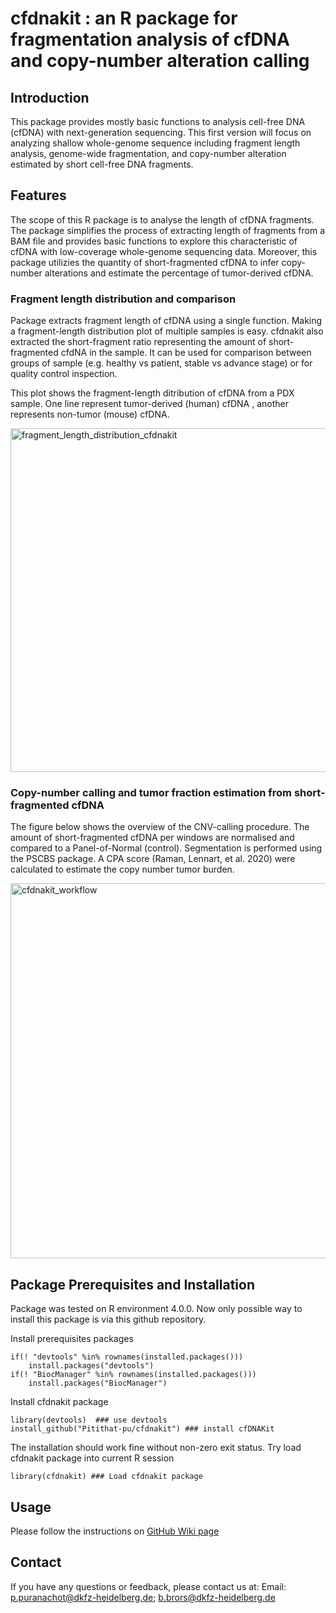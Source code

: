 # cfdnakit : an R package for fragmentation analysis of cfDNA and copy-number alteration calling

## Introduction

This package provides mostly basic functions to analysis cell-free DNA (cfDNA) with next-generation sequencing. This first version will focus on analyzing shallow whole-genome sequence including fragment length analysis, genome-wide fragmentation, and copy-number alteration estimated by short cell-free DNA fragments.

## Features

The scope of this R package is to analyse the length of cfDNA fragments. The package simplifies the process of extracting length of fragments from a BAM file and provides basic functions to explore this characteristic of cfDNA with low-coverage whole-genome sequencing data. Moreover, this package utilizies the quantity of short-fragmented cfDNA to infer copy-number alterations and estimate the percentage of tumor-derived cfDNA.

### Fragment length distribution and comparison

Package extracts fragment length of cfDNA using a single function. Making a fragment-length distribution plot of multiple samples is easy. cfdnakit also extracted the short-fragment ratio representing the amount of short-fragmented cfdNA in the sample. It can be used for comparison between groups of sample (e.g. healthy vs patient, stable vs advance stage) or for quality control inspection. 

This plot shows the fragment-length ditribution of cfDNA from a PDX sample. One line represent tumor-derived (human) cfDNA , another represents non-tumor (mouse) cfDNA.

<img src="https://github.com/Pitithat-pu/cfdnakit/wiki/images/wiki/fragment_xenograft_cfdnakit.png" title="cfdnakit fragment length distribution" alt="fragment_length_distribution_cfdnakit" width="550"/>

### Copy-number calling and tumor fraction estimation from short-fragmented cfDNA

The figure below shows the overview of the CNV-calling procedure. The amount of short-fragmented cfDNA per windows are normalised and compared to a Panel-of-Normal (control). Segmentation is performed using the PSCBS package. A CPA score (Raman, Lennart, et al. 2020) were calculated to estimate the copy number tumor burden.

<img src="https://raw.githubusercontent.com/wiki/Pitithat-pu/cfdnakit/images/cfdnakit_workflow.png" title="cfdnakit cnv calling workflow" alt="cfdnakit_workflow" width="600"/>

## Package Prerequisites and Installation

Package was tested on R environment 4.0.0. Now only possible way to install this package is via this github repository.

Install prerequisites packages

    if(! "devtools" %in% rownames(installed.packages()))
        install.packages("devtools")
    if(! "BiocManager" %in% rownames(installed.packages()))
        install.packages("BiocManager")

Install cfdnakit package

    library(devtools)  ### use devtools
    install_github("Pitithat-pu/cfdnakit") ### install cfDNAKit 

The installation should work fine without non-zero exit status. Try load cfdnakit package into current R session

    library(cfdnakit) ### Load cfdnakit package

## Usage

Please follow the instructions on [GitHub Wiki page](https://github.com/Pitithat-pu/cfdnakit/wiki)

## Contact

If you have any questions or feedback, please contact us at: Email: [p.puranachot\@dkfz-heidelberg.de](mailto:p.puranachot@dkfz-heidelberg.de); [b.brors\@dkfz-heidelberg.de](mailto:b.brors@dkfz-heidelberg.de)
